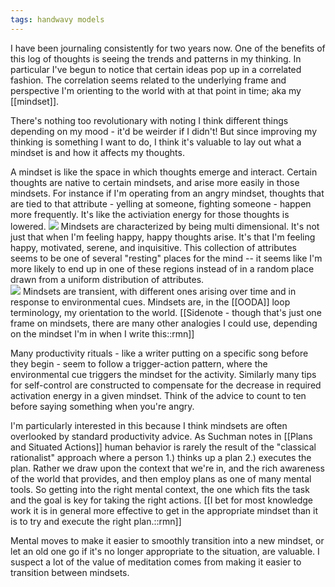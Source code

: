 ```yaml
---
tags: handwavy models
---
```

I have been journaling consistently for two years now. One of the benefits of this log of thoughts is seeing the trends and patterns in my thinking. In particular I've begun to notice that certain ideas pop up in a correlated fashion. The correlation seems related to the underlying frame and perspective I'm orienting to the world with at that point in time; aka my [[mindset]].

There's nothing too revolutionary with noting I think different things depending on my mood - it'd be weirder if I didn't! But since improving my thinking is something I want to do, I think it's valuable to lay out what a mindset is and how it affects my thoughts. 

A mindset is like the space in which thoughts emerge and interact. Certain thoughts are native to certain mindsets, and arise more easily in those mindsets. For instance if I'm operating from an angry mindset, thoughts that are tied to that attribute - yelling at someone, fighting someone - happen more frequently. It's like the activiation energy for those thoughts is lowered.
![](https://firebasestorage.googleapis.com/v0/b/firescript-577a2.appspot.com/o/imgs%2Fapp%2Fben%2FlRWcrD3xO1.png?alt=media&token=537b5d29-7b35-47b1-ac26-42c2705c5667)
Mindsets are characterized by being multi dimensional. It's not just that when I'm feeling happy, happy thoughts arise. It's that I'm feeling happy, motivated, serene, and inquisitive. This collection of attributes seems to be one of several "resting" places for the mind -- it seems like I'm more likely to end up in one of these regions instead of in a random place drawn from a uniform distribution of attributes.  
![](https://firebasestorage.googleapis.com/v0/b/firescript-577a2.appspot.com/o/imgs%2Fapp%2Fben%2FRl11CQJ8U-.png?alt=media&token=9a0843d0-e90f-4ffe-95a2-bebec783d298)
Mindsets are transient, with different ones arising over time and in response to environmental cues. Mindsets are, in the [[OODA]] loop terminology, my orientation to the world.
    [[Sidenote - though that's just one frame on mindsets, there are many other analogies I could use, depending on the mindset I'm in when I write this::rmn]]

Many productivity rituals - like a writer putting on a specific song before they begin - seem to follow a trigger-action pattern, where the environmental cue triggers the mindset for the activity. Similarly many tips for self-control are constructed to compensate for the decrease in required activation energy in a given mindset. Think of the advice to count to ten before saying something when you're angry.

I'm particularly interested in this because I think mindsets are often overlooked by standard productivity advice. As Suchman notes in [[Plans and Situated Actions]] human behavior is rarely the result of the "classical rationalist" approach where a person 1.) thinks up a plan 2.) executes the plan. Rather we draw upon the context that we're in, and the rich awareness of the world that provides, and then employ plans as one of many mental tools. So getting into the right mental context, the one which fits the task and the goal is key for taking the right actions.
    [[I bet for most knowledge work it is in general more effective to get in the appropriate mindset than it is to try and execute the right plan.::rmn]]

Mental moves to make it easier to smoothly transition into a new mindset, or let an old one go if it's no longer appropriate to the situation, are valuable. I suspect a lot of the value of meditation comes from making it easier to transition between mindsets.

